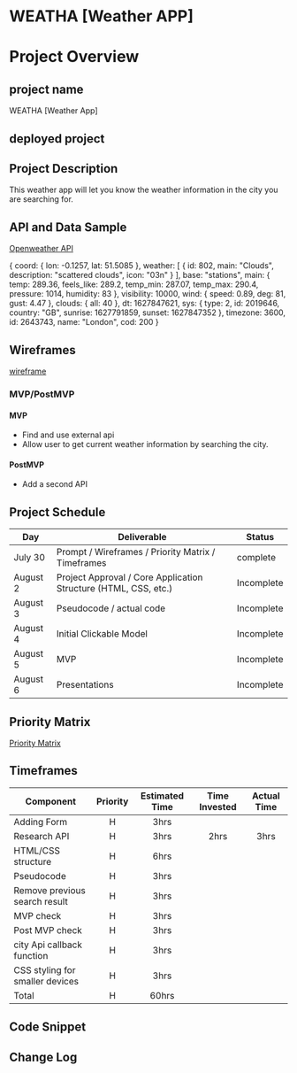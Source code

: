 # WEATHA [Weather APP]


# Project Overview

## project name
WEATHA [Weather App]

## deployed project


## Project Description
This weather app will let you know the weather information in the city you are searching for.


## API and Data Sample

[Openweather API]( http://api.openweathermap.org/data/2.5/weather?q=London,uk&APPID=b351ed20610d69f0305baa374dd8c604)

{
coord: {
lon: -0.1257,
lat: 51.5085
},
weather: [
{
id: 802,
main: "Clouds",
description: "scattered clouds",
icon: "03n"
}
],
base: "stations",
main: {
temp: 289.36,
feels_like: 289.2,
temp_min: 287.07,
temp_max: 290.4,
pressure: 1014,
humidity: 83
},
visibility: 10000,
wind: {
speed: 0.89,
deg: 81,
gust: 4.47
},
clouds: {
all: 40
},
dt: 1627847621,
sys: {
type: 2,
id: 2019646,
country: "GB",
sunrise: 1627791859,
sunset: 1627847352
},
timezone: 3600,
id: 2643743,
name: "London",
cod: 200
}

## Wireframes

[wireframe](https://wireframepro.mockflow.com/editor.jsp?editor=on&publicid=M3ac6ed739000c2aad3f96a7ad2539ab51627839537213&perm=Create&projectid=M6399d0c99000f89df18067c9a21418231627840180577&ptitle=WEATHA&bgcolor=white&category=featured#/page/d09fe70a6b2d4fdf910dfbe2b857596a)

### MVP/PostMVP

#### MVP 

- Find and use external api 
- Allow user to get current weather information by searching the city.

#### PostMVP  

- Add a second API




## Project Schedule


|  Day | Deliverable | Status
|---|---| ---|
|July 30| Prompt / Wireframes / Priority Matrix / Timeframes | complete
|August 2| Project Approval / Core Application Structure (HTML, CSS, etc.) | Incomplete
|August 3| Pseudocode / actual code | Incomplete
|August 4| Initial Clickable Model  | Incomplete
|August 5| MVP | Incomplete
|August 6| Presentations | Incomplete

## Priority Matrix

[Priority Matrix](https://wireframepro.mockflow.com/editor.jsp?editor=on&bgcolor=white&perm=Create&ptitle=WEATHA&category=featured&projectid=M6399d0c99000f89df18067c9a21418231627840180577&publicid=dd2df16ea2ed4c6aa870d49b186e1338#/page/D3fe0d0c51c22b594cdbb8f523a1ddec5)

## Timeframes

| Component | Priority | Estimated Time | Time Invested | Actual Time |
| --- | :---: |  :---: | :---: | :---: |
| Adding Form | H | 3hrs|  |  |
| Research API | H | 3hrs| 2hrs |3hrs|
| HTML/CSS structure | H | 6hrs|  |  |
| Pseudocode | H | 3hrs| | |
| Remove previous search result | H | 3hrs| |  |
| MVP check| H | 3hrs|  |  |
| Post MVP check | H | 3hrs|  |  |
| city Api callback function  | H | 3hrs| |  |
|CSS styling for smaller devices | H | 3hrs| |  |
| Total | H | 60hrs| | |








## Code Snippet

 



## Change Log
